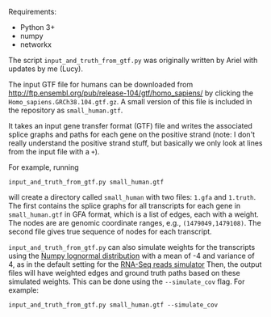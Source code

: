 Requirements:
* Python 3+
* numpy
* networkx

The script `input_and_truth_from_gtf.py` was originally written by Ariel with
updates by me (Lucy).

The input GTF file for humans can be downloaded from http://ftp.ensembl.org/pub/release-104/gtf/homo_sapiens/
by clicking the `Homo_sapiens.GRCh38.104.gtf.gz`. A small version of this file
is included in the repository as `small_human.gtf`.


It takes an input gene transfer format (GTF) file and writes the associated
splice graphs and paths for each gene on the positive strand (note: I don't really
understand the positive strand stuff, but basically we only look at lines from
the input file with a `+`).

For example, running

```
input_and_truth_from_gtf.py small_human.gtf
```

will create a directory called `small_human` with two files: `1.gfa` and
`1.truth`. The first contains the splice graphs for all transcripts for each
gene in `small_human.gtf` in GFA format, which is a list of edges, each with a
weight. The nodes are are genomic coordinate ranges, e.g.,
`(1479049,1479108)`. The second file gives true sequence of nodes for each
transcript.

`input_and_truth_from_gtf.py` can  also simulate
weights for the transcripts using the [Numpy lognormal
distribution](https://numpy.org/doc/stable/reference/random/generated/numpy.random.lognormal.html) with a mean of -4 and variance of 4, as in the
default setting for the
[RNA-Seq reads simulator](http://alumni.cs.ucr.edu/~liw/rnaseqreadsimulator.html)
Then, the output files will
have weighted edges and ground truth paths based on these simulated weights.
This can be done using the `--simulate_cov` flag. For example:
```
input_and_truth_from_gtf.py small_human.gtf --simulate_cov
```
